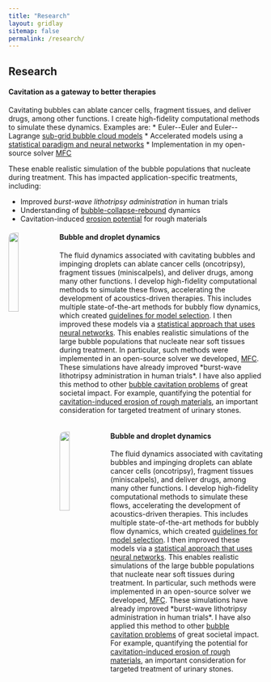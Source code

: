 ```yaml
---
title: "Research"
layout: gridlay
sitemap: false
permalink: /research/
---
```


<!-- <style> -->
<!-- iframe { -->
<!--   height: 100%; -->
<!--   width: 175px !important; -->
<!--   display: inline; -->
<!--   vertical-align:middle; -->
<!--   margin:0px !important; -->
<!--   padding:0px !important; -->
<!--   width: 175px; -->
<!--   display: inline; -->
<!--   vertical-align:middle; -->
<!--   border: 1px solid red; -->
<!-- } -->
<!-- .col-md-3 { -->
<!--   margin:0px !important; -->
<!--   padding:0px !important; -->
<!--   overflow:hidden; -->
<!--   display: table-cell; -->
<!--   text-align:center; -->
<!--   background: white; -->
<!--   width: 175px; -->
<!--   border: 0px solid transparent; -->
<!--   border-radius:20px; -->
<!-- } -->
<!-- </style> -->

<style>
img{
  border-radius: 10px;
}
.col-md-3 {
  margin-top:10px;
  margin-bottom:10px;
  padding:0px;
  display:block;
  overflow:hidden;
  text-align:center;
  display: table-cell;
  background: white;
  border-radius: 20px;
  height: auto;
  <!-- border: 1px solid black; -->
}
iframe {
  margin:0;
  padding:0;
  width: 175px;
  display: inline;
  vertical-align: middle;
}
</style>

  <!-- border: 5px solid red; -->
  <!-- margin-bottom:5px; -->
  <!-- margin-left:5px; -->
  <!-- float: none; -->

## Research

<div class="jumbotron">
<div class="row align-items-end">
<div class="col-md-9 col-sm-12">
 <h4>Cavitation as a gateway to better therapies</h4>
Cavitating bubbles can ablate cancer cells, fragment tissues, and deliver drugs, among other functions.
I create high-fidelity computational methods to simulate these dynamics.
Examples are:
* Euler--Euler and Euler--Lagrange <a href="{{ site.url }}{{ site.baseurl }}/papers/bryngelson-IJMF-19.pdf" target="_blank">sub-grid bubble cloud models</a>
* Accelerated models using a <a href="{{ site.url }}{{ site.baseurl }}/papers/bryngelson-IJMF-20.pdf" target="_blank">statistical paradigm and neural networks</a>
* Implementation in my open-source solver <a href="{{ site.url }}{{ site.baseurl }}/papers/bryngelson-CPC-19.pdf" target="_blank">MFC</a>

These enable realistic simulation of the bubble populations that nucleate during treatment.
This has impacted application-specific treatments, including:
* Improved _burst-wave lithotripsy administration_ in human trials 
* Understanding of <a href="{{ site.url }}{{ site.baseurl }}/papers/bryngelson-JCP-20.pdf" target="_blank">bubble-collapse-rebound</a> dynamics
* Cavitation-induced <a href="{{ site.url }}{{ site.baseurl }}/papers/bryngelson-JFM-19.pdf" target="_blank">erosion potential</a> for rough materials
</div>
 
<div class="rowl1">
  <img src="{{ site.url }}{{ site.baseurl }}/images/respic/droplets_in_water.jpeg" class="img-responsive" width="20%" style="float: left; border-radius:10px" />
  <h4>Bubble and droplet dynamics</h4>
The fluid dynamics associated with cavitating bubbles and impinging droplets can ablate cancer cells (oncotripsy), fragment tissues (miniscalpels), and deliver drugs, among many other functions.
I develop high-fidelity computational methods to simulate these flows, accelerating the development of acoustics-driven therapies.
This includes multiple state-of-the-art methods for bubbly flow dynamics, which created <a href="https://bryngelson-research.com/papers/bryngelson-IJMF-19.pdf" target="_blank">guidelines for model selection</a>.
I then improved these models via a <a href="https://bryngelson-research.com/papers/bryngelson-IJMF-20.pdf" target="_blank">statistical approach that uses neural networks</a>.
This enables realistic simulations of the large bubble populations that nucleate near soft tissues during treatment.
In particular, such methods were implemented in an open-source solver we developed, <a href="https://bryngelson-research.com/papers/bryngelson-CPC-19.pdf" target="_blank">MFC</a>.
These simulations have already improved *burst-wave lithotripsy administration in human trials*.
I have also applied this method to other <a href="https://bryngelson-research.com/papers/bryngelson-JCP-20.pdf" target="_blank">bubble cavitation problems</a> of great societal impact.
For example, quantifying the potential for <a href="https://bryngelson-research.com/papers/bryngelson-JFM-19.pdf" target="_blank">cavitation-induced erosion of rough materials</a>, an important consideration for targeted treatment of urinary stones.
  <ul style="overflow: hidden">
  </ul>
</div>

<div class="rowl1">
  <img src="{{ site.url }}{{ site.baseurl }}/images/respic/droplets_in_water.jpeg" class="img-responsive" width="20%" style="float: left; border-radius:10px" />
  <h4>Bubble and droplet dynamics</h4>
The fluid dynamics associated with cavitating bubbles and impinging droplets can ablate cancer cells (oncotripsy), fragment tissues (miniscalpels), and deliver drugs, among many other functions.
I develop high-fidelity computational methods to simulate these flows, accelerating the development of acoustics-driven therapies.
This includes multiple state-of-the-art methods for bubbly flow dynamics, which created <a href="https://bryngelson-research.com/papers/bryngelson-IJMF-19.pdf" target="_blank">guidelines for model selection</a>.
I then improved these models via a <a href="https://bryngelson-research.com/papers/bryngelson-IJMF-20.pdf" target="_blank">statistical approach that uses neural networks</a>.
This enables realistic simulations of the large bubble populations that nucleate near soft tissues during treatment.
In particular, such methods were implemented in an open-source solver we developed, <a href="https://bryngelson-research.com/papers/bryngelson-CPC-19.pdf" target="_blank">MFC</a>.
These simulations have already improved *burst-wave lithotripsy administration in human trials*.
I have also applied this method to other <a href="https://bryngelson-research.com/papers/bryngelson-JCP-20.pdf" target="_blank">bubble cavitation problems</a> of great societal impact.
For example, quantifying the potential for <a href="https://bryngelson-research.com/papers/bryngelson-JFM-19.pdf" target="_blank">cavitation-induced erosion of rough materials</a>, an important consideration for targeted treatment of urinary stones.
  <ul style="overflow: hidden">
  </ul>
</div>

